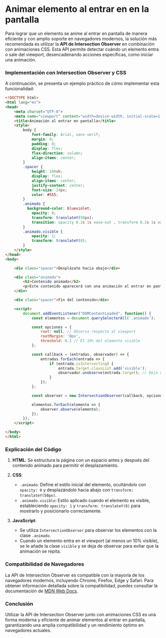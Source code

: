 # Animar elemento al entrar en en la pantalla

Para lograr que un elemento se anime al entrar en pantalla de manera eficiente y con amplio soporte en navegadores modernos, la solución más recomendada es utilizar la **API de Intersection Observer** en combinación con animaciones CSS. Esta API permite detectar cuándo un elemento entra o sale del viewport, desencadenando acciones específicas, como iniciar una animación.

### **Implementación con Intersection Observer y CSS**

A continuación, se presenta un ejemplo práctico de cómo implementar esta funcionalidad:

```html
<!DOCTYPE html>
<html lang="es">
<head>
    <meta charset="UTF-8">
    <meta name="viewport" content="width=device-width, initial-scale=1.0">
    <title>Animación al entrar en pantalla</title>
    <style>
        body {
            font-family: Arial, sans-serif;
            margin: 0;
            padding: 0;
            display: flex;
            flex-direction: column;
            align-items: center;
        }
        .spacer {
            height: 100vh;
            display: flex;
            align-items: center;
            justify-content: center;
            font-size: 24px;
            color: #555;
        }
        .animado {
          background-color: blueviolet;
            opacity: 0;
            transform: translateY(50px);
            transition: opacity 0.2s 1s ease-out , transform 0.2s 1s ease-out;
        }
        .animado.visible {
            opacity: 1;
            transform: translateY(0);
        }
    </style>
</head>
<body>

    <div class="spacer">Desplázate hacia abajo</div>

    <div class="animado">
        <h2>Contenido animado</h2>
        <p>Este contenido aparecerá con una animación al entrar en pantalla.</p>
    </div>

    <div class="spacer">Fin del contenido</div>

    <script>
        document.addEventListener("DOMContentLoaded", function() {
            const elementos = document.querySelectorAll('.animado');

            const opciones = {
                root: null, // Observa respecto al viewport
                rootMargin: '0px',
                threshold: 0.1 // El 10% del elemento visible
            };

            const callback = (entradas, observador) => {
                entradas.forEach(entrada => {
                    if (entrada.isIntersecting) {
                        entrada.target.classList.add('visible');
                        observador.unobserve(entrada.target); // Deja de observar el elemento
                    }
                });
            };

            const observer = new IntersectionObserver(callback, opciones);

            elementos.forEach(elemento => {
                observer.observe(elemento);
            });
        });
    </script>

</body>
</html>
```

### **Explicación del Código**

1. **HTML**: Se estructura la página con un espacio antes y después del contenido animado para permitir el desplazamiento.

2. **CSS**:
   - `.animado`: Define el estilo inicial del elemento, ocultándolo con `opacity: 0` y desplazándolo hacia abajo con `transform: translateY(50px)`.
   - `.animado.visible`: Estilo aplicado cuando el elemento es visible, estableciendo `opacity: 1` y `transform: translateY(0)` para mostrarlo y posicionarlo correctamente.

3. **JavaScript**:
   - Se utiliza `IntersectionObserver` para observar los elementos con la clase `.animado`.
   - Cuando un elemento entra en el viewport (al menos un 10% visible), se le añade la clase `visible` y se deja de observar para evitar que la animación se repita.

### **Compatibilidad de Navegadores**

La API de Intersection Observer es compatible con la mayoría de los navegadores modernos, incluyendo Chrome, Firefox, Edge y Safari. Para obtener información detallada sobre la compatibilidad, puedes consultar la documentación de [MDN Web Docs](https://developer.mozilla.org/es/docs/Web/API/Intersection_Observer_API).

### **Conclusión**

Utilizar la API de Intersection Observer junto con animaciones CSS es una forma moderna y eficiente de animar elementos al entrar en pantalla, garantizando una amplia compatibilidad y un rendimiento óptimo en navegadores actuales. 
